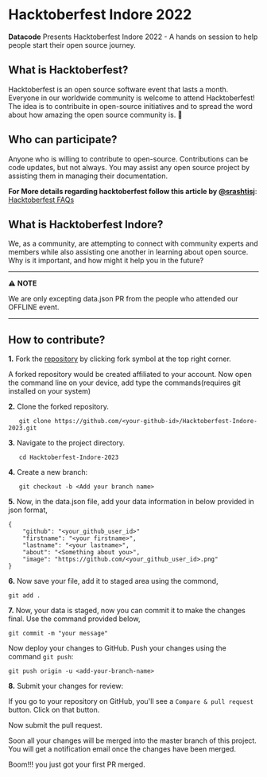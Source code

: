 # Hacktoberfest Indore 2022

**Datacode** Presents Hacktoberfest Indore 2022 - A hands on session to help people start their open source journey.

## What is Hacktoberfest?

Hacktoberfest is an open source software event that lasts a month. Everyone in our worldwide community is welcome to attend Hacktoberfest!
The idea is to contribuite in open-source initiatives and to spread the word about how amazing the open source community is. 💙

## Who can participate?

Anyone who is willing to contribute to open-source.
Contributions can be code updates, but not always. You may assist any open source project by assisting them in managing their documentation.

**For More details regarding hacktoberfest follow this article by [@srashtisj](https://github.com/srashtisj)**: [Hacktoberfest FAQs](https://medium.com/techvraksh/october-or-should-i-say-hacktoberfest-124c33171302)

## What is Hacktoberfest Indore?

We, as a community, are attempting to connect with community experts and members while also assisting one another in learning about open source. Why is it important, and how might it help you in the future?

---
⚠️ **NOTE**

We are only excepting data.json PR from the people who attended our OFFLINE event.

---

## How to contribute?
**1.** Fork the <a href="https://github.com/datacode-in/Hacktoberfest-Indore-2023.git">repository</a> by clicking fork symbol at the top right corner.

A forked repository would be created affiliated to your account. Now open the command line on your device, add type the commands(requires git installed on your system)

**2.** Clone the forked repository.
```
   git clone https://github.com/<your-github-id>/Hacktoberfest-Indore-2023.git
```

**3.** Navigate to the project directory.
```
   cd Hacktoberfest-Indore-2023
```

**4.** Create a new branch:
```
   git checkout -b <Add your branch name>
```

**5.** Now, in the data.json file, add your data information in below provided in json format,

```
{
    "github": "<your_github_user_id>"
    "firstname": "<your firstname>",
    "lastname": "<your lastname>",
    "about": "<Something about you>",
    "image": "https://github.com/<your_github_user_id>.png"
}
```
**6.** Now save your file, add it to staged area using the commond, 
```
git add .
```
**7.** Now, your data is staged, now you can commit it to make the changes final. Use the command provided below,
```
git commit -m "your message"
```
Now deploy your changes to GitHub.
Push your changes using the command `git push`:
```
git push origin -u <add-your-branch-name>
```

**8.** Submit your changes for review: 

If you go to your repository on GitHub, you'll see a `Compare & pull request` button. Click on that button.

Now submit the pull request.

Soon all your changes will be merged into the master branch of this project. You will get a notification email once the changes have been merged.

Boom!!! you just got your first PR merged.
